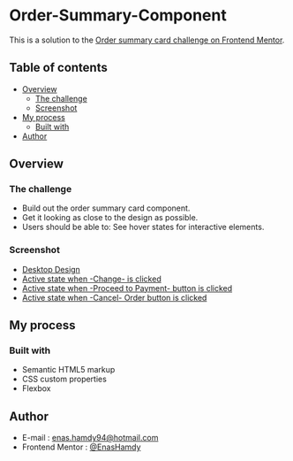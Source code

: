 # Order-Summary-Component
 
This is a solution to the [Order summary card challenge on Frontend Mentor](https://www.frontendmentor.io/challenges/order-summary-component-QlPmajDUj).

## Table of contents

- [Overview](#overview)
  - [The challenge](#the-challenge)
  - [Screenshot](#screenshot)
- [My process](#my-process)
  - [Built with](#built-with)  
- [Author](#author)

## Overview

### The challenge

- Build out the order summary card component.
- Get it looking as close to the design as possible.
- Users should be able to:
    See hover states for interactive elements.

### Screenshot

- [Desktop Design](design\desktop-design.jpg)
- [Active state when -Change- is clicked](design\active-state-change.jpg)
- [Active state when -Proceed to Payment- button is clicked](design\active-state-proceed-button.jpg)
- [Active state when -Cancel- Order button is clicked](design\active-state-cancel-button.jpg)

## My process

### Built with

- Semantic HTML5 markup
- CSS custom properties
- Flexbox

## Author
- E-mail : enas.hamdy94@hotmail.com
- Frontend Mentor : [@EnasHamdy](https://www.frontendmentor.io/profile/EnasHamdy)